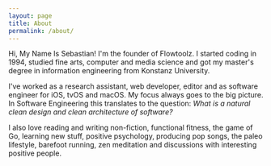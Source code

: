 ```yaml
---
layout: page
title: About
permalink: /about/
---
```


<p>
  Hi, My Name Is Sebastian! I'm the founder of Flowtoolz. I started coding in 1994, studied fine arts, computer and media science and got my master's degree in information engineering from Konstanz University.
</p>
<p>
  I've worked as a research assistant, web developer, editor and as software engineer for iOS, tvOS and macOS. My focus always goes to the big picture. In Software Engineering this translates to the question: <i>What is a natural clean design and clean architecture of software?</i>
</p>
<p>
  I also love reading and writing non-fiction, functional fitness, the game of Go, learning new stuff, positive psychology, producing pop songs, the paleo lifestyle, barefoot running, zen meditation and discussions with interesting positive people.
</p>
